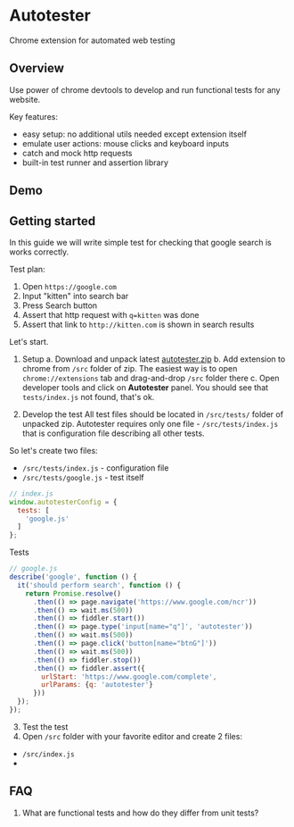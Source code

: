 # Autotester
Chrome extension for automated web testing

## Overview
Use power of chrome devtools to develop and run functional tests for any website.


Key features:  

* easy setup: no additional utils needed except extension itself
* emulate user actions: mouse clicks and keyboard inputs
* catch and mock http requests
* built-in test runner and assertion library

## Demo 
 
## Getting started
In this guide we will write simple test for checking that google search is works correctly.

Test plan:
 1. Open `https://google.com`
 2. Input "kitten" into search bar
 3. Press Search button
 4. Assert that http request with `q=kitten` was done
 5. Assert that link to `http://kitten.com` is shown in search results
 
Let's start.
1. Setup
  a. Download and unpack latest [autotester.zip](/master)
  b. Add extension to chrome from `/src` folder of zip. 
  The easiest way is to open `chrome://extensions` tab and drag-and-drop `/src` folder there
  c. Open developer tools and click on **Autotester** panel. You should see that `tests/index.js` not found, 
  that's ok.
 
2. Develop the test
All test files should be located in `/src/tests/` folder of unpacked zip.
Autotester requires only one file - `/src/tests/index.js` that is configuration file 
describing all other tests.

So let's create two files:
- `/src/tests/index.js` - configuration file
- `/src/tests/google.js` - test itself

```js
// index.js
window.autotesterConfig = {
  tests: [
    'google.js'
  ]
};
```

Tests 
```js
// google.js
describe('google', function () {
  it('should perform search', function () {
    return Promise.resolve()
      .then(() => page.navigate('https://www.google.com/ncr'))
      .then(() => wait.ms(500))
      .then(() => fiddler.start())
      .then(() => page.type('input[name="q"]', 'autotester'))
      .then(() => wait.ms(500))
      .then(() => page.click('button[name="btnG"]'))
      .then(() => wait.ms(500))
      .then(() => fiddler.stop())
      .then(() => fiddler.assert({
        urlStart: 'https://www.google.com/complete',
        urlParams: {q: 'autotester'}
      }))
  });
});
```
 
3. Test the test
 4. Open `/src` folder with your favorite editor and create 2 files:
  - `/src/index.js` 
  - 
 
## FAQ
 1. What are functional tests and how do they differ from unit tests?


